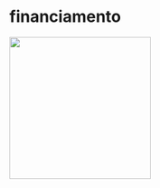 # financiamento
<a href="https://hugohorta01.github.io/financiamento/"><img src=".\tela-financiamento" width="250px"></a>

